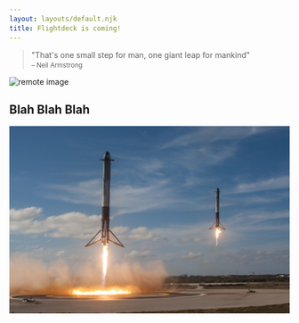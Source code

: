 ```yaml
---
layout: layouts/default.njk
title: Flightdeck is coming!
---
```


>"That's one small step for man, one giant leap for mankind"<br>
<small>– Neil Armstrong</small>


![remote image](https://source.unsplash.com/TV2gg2kZD1o)

## Blah Blah Blah

![local image](assets/images/testing.jpg)

